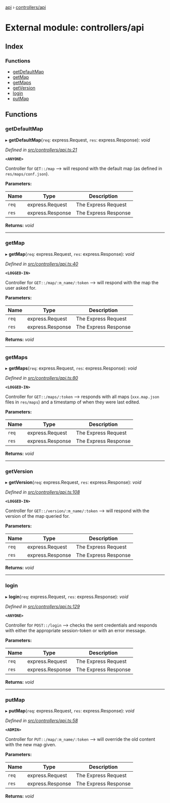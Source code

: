 [api](../README.md) › [controllers/api](controllers_api.md)

# External module: controllers/api

## Index

### Functions

* [getDefaultMap](controllers_api.md#getdefaultmap)
* [getMap](controllers_api.md#getmap)
* [getMaps](controllers_api.md#getmaps)
* [getVersion](controllers_api.md#getversion)
* [login](controllers_api.md#login)
* [putMap](controllers_api.md#putmap)

## Functions

###  getDefaultMap

▸ **getDefaultMap**(`req`: express.Request, `res`: express.Response): *void*

*Defined in [src/controllers/api.ts:21](https://github.com/KainPlan/api/blob/1c0199f/src/controllers/api.ts#L21)*

**`<ANYONE>`**

Controller for `GET::/map` --> will respond with the default map (as defined in `res/maps/conf.json`).

**Parameters:**

Name | Type | Description |
------ | ------ | ------ |
`req` | express.Request | The Express Request |
`res` | express.Response | The Express Response  |

**Returns:** *void*

___

###  getMap

▸ **getMap**(`req`: express.Request, `res`: express.Response): *void*

*Defined in [src/controllers/api.ts:40](https://github.com/KainPlan/api/blob/1c0199f/src/controllers/api.ts#L40)*

**`<LOGGED-IN>`**

Controller for `GET::/map/:m_name/:token` --> will respond with the map the user asked for.

**Parameters:**

Name | Type | Description |
------ | ------ | ------ |
`req` | express.Request | The Express Request |
`res` | express.Response | The Express Response  |

**Returns:** *void*

___

###  getMaps

▸ **getMaps**(`req`: express.Request, `res`: express.Response): *void*

*Defined in [src/controllers/api.ts:80](https://github.com/KainPlan/api/blob/1c0199f/src/controllers/api.ts#L80)*

**`<LOGGED-IN>`**

Controller for `GET::/maps/:token` --> responds with all maps (`xxx.map.json` files in `res/maps`) and a timestamp of when they were last edited.

**Parameters:**

Name | Type | Description |
------ | ------ | ------ |
`req` | express.Request | The Express Request |
`res` | express.Response | The Express Response  |

**Returns:** *void*

___

###  getVersion

▸ **getVersion**(`req`: express.Request, `res`: express.Response): *void*

*Defined in [src/controllers/api.ts:108](https://github.com/KainPlan/api/blob/1c0199f/src/controllers/api.ts#L108)*

**`<LOGGED-IN>`**

Controller for `GET::/version/:m_name/:token` --> will respond with the version of the map queried for.

**Parameters:**

Name | Type | Description |
------ | ------ | ------ |
`req` | express.Request | The Express Request |
`res` | express.Response | The Express Response  |

**Returns:** *void*

___

###  login

▸ **login**(`req`: express.Request, `res`: express.Response): *void*

*Defined in [src/controllers/api.ts:129](https://github.com/KainPlan/api/blob/1c0199f/src/controllers/api.ts#L129)*

**`<ANYONE>`**

Controller for `POST::/login` --> checks the sent credentials and responds with either the appropriate session-token or with an error message.

**Parameters:**

Name | Type | Description |
------ | ------ | ------ |
`req` | express.Request | The Express Request |
`res` | express.Response | The Express Response  |

**Returns:** *void*

___

###  putMap

▸ **putMap**(`req`: express.Request, `res`: express.Response): *void*

*Defined in [src/controllers/api.ts:58](https://github.com/KainPlan/api/blob/1c0199f/src/controllers/api.ts#L58)*

**`<ADMIN>`**

Controller for `PUT::/map/:m_name/:token` --> will override the old content with the new map given.

**Parameters:**

Name | Type | Description |
------ | ------ | ------ |
`req` | express.Request | The Express Request |
`res` | express.Response | The Express Response  |

**Returns:** *void*
